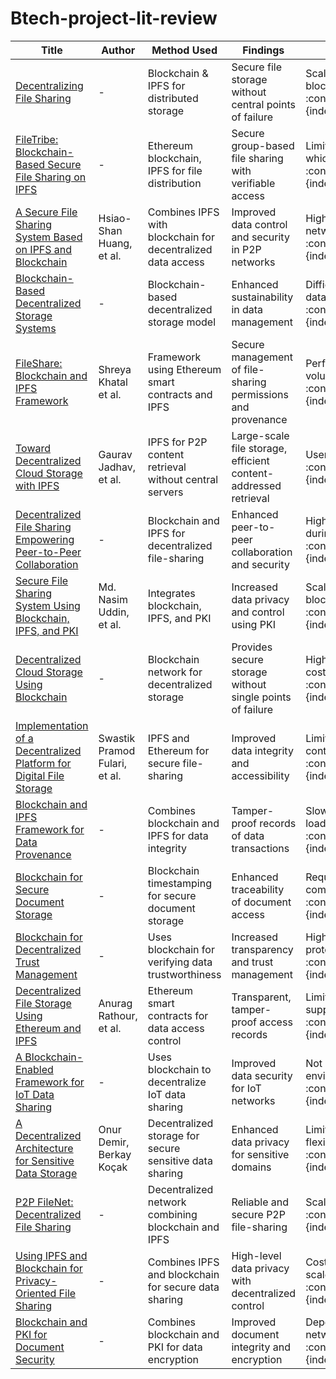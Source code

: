 # Btech-project-lit-review


| Title | Author | Method Used | Findings | Limitations |
|-------|--------|-------------|----------|-------------|
| [Decentralizing File Sharing](https://ar5iv.labs.arxiv.org/html/2205.01728) | - | Blockchain & IPFS for distributed storage | Secure file storage without central points of failure | Scalability issues due to blockchain transaction fees&#8203;:contentReference[oaicite:0]{index=0} |
| [FileTribe: Blockchain-Based Secure File Sharing on IPFS](https://ar5iv.labs.arxiv.org/html/2205.01728) | - | Ethereum blockchain, IPFS for file distribution | Secure group-based file sharing with verifiable access | Limited to Ethereum network, which may incur high costs&#8203;:contentReference[oaicite:1]{index=1} |
| [A Secure File Sharing System Based on IPFS and Blockchain](https://ar5iv.labs.arxiv.org/html/2205.01728) | Hsiao-Shan Huang, et al. | Combines IPFS with blockchain for decentralized data access | Improved data control and security in P2P networks | High transaction costs and network latency&#8203;:contentReference[oaicite:2]{index=2} |
| [Blockchain-Based Decentralized Storage Systems](https://ar5iv.labs.arxiv.org/html/2205.01728) | - | Blockchain-based decentralized storage model | Enhanced sustainability in data management | Difficulties with real-time data access&#8203;:contentReference[oaicite:3]{index=3} |
| [FileShare: Blockchain and IPFS Framework](https://www.irjet.net/archives/V8/i5/IRJET-V8I5419.pdf) | Shreya Khatal et al. | Framework using Ethereum smart contracts and IPFS | Secure management of file-sharing permissions and provenance | Performance issues with high volumes of files&#8203;:contentReference[oaicite:4]{index=4} |
| [Toward Decentralized Cloud Storage with IPFS](https://ar5iv.labs.arxiv.org/html/2205.01728) | Gaurav Jadhav, et al. | IPFS for P2P content retrieval without central servers | Large-scale file storage, efficient content-addressed retrieval | User experience complexity&#8203;:contentReference[oaicite:5]{index=5} |
| [Decentralized File Sharing Empowering Peer-to-Peer Collaboration](https://www.ijert.org/research/decentralized-file-sharing-using-blockchain-empoweringpeer-to-peer-collaboration-the-rise-of-decentralized-file-sharing-IJERTV12IS050061.pdf) | - | Blockchain and IPFS for decentralized file-sharing | Enhanced peer-to-peer collaboration and security | High network congestion during peak usage&#8203;:contentReference[oaicite:6]{index=6} |
| [Secure File Sharing System Using Blockchain, IPFS, and PKI](https://ar5iv.labs.arxiv.org/html/2205.01728) | Md. Nasim Uddin, et al. | Integrates blockchain, IPFS, and PKI | Increased data privacy and control using PKI | Scalability limitations due to blockchain consensus&#8203;:contentReference[oaicite:7]{index=7} |
| [Decentralized Cloud Storage Using Blockchain](https://ar5iv.labs.arxiv.org/html/2205.01728) | - | Blockchain network for decentralized storage | Provides secure storage without single points of failure | High setup and maintenance costs&#8203;:contentReference[oaicite:8]{index=8} |
| [Implementation of a Decentralized Platform for Digital File Storage](https://www.irjet.net/archives/V8/i5/IRJET-V8I5419.pdf) | Swastik Pramod Fulari, et al. | IPFS and Ethereum for secure file-sharing | Improved data integrity and accessibility | Limited flexibility in access control policies&#8203;:contentReference[oaicite:9]{index=9} |
| [Blockchain and IPFS Framework for Data Provenance](https://ar5iv.labs.arxiv.org/html/2205.01728) | - | Combines blockchain and IPFS for data integrity | Tamper-proof records of data transactions | Slow retrieval due to network load&#8203;:contentReference[oaicite:10]{index=10} |
| [Blockchain for Secure Document Storage](https://ar5iv.labs.arxiv.org/html/2205.01728) | - | Blockchain timestamping for secure document storage | Enhanced traceability of document access | Requires significant computational resources&#8203;:contentReference[oaicite:11]{index=11} |
| [Blockchain for Decentralized Trust Management](https://www.irjet.net/archives/V8/i5/IRJET-V8I5419.pdf) | - | Uses blockchain for verifying data trustworthiness | Increased transparency and trust management | High latency for consensus protocols&#8203;:contentReference[oaicite:12]{index=12} |
| [Decentralized File Storage Using Ethereum and IPFS](https://www.irjet.net/archives/V8/i5/IRJET-V8I5419.pdf) | Anurag Rathour, et al. | Ethereum smart contracts for data access control | Transparent, tamper-proof access records | Limited to blockchain-supported data&#8203;:contentReference[oaicite:13]{index=13} |
| [A Blockchain-Enabled Framework for IoT Data Sharing](https://ar5iv.labs.arxiv.org/html/2205.01728) | - | Uses blockchain to decentralize IoT data sharing | Improved data security for IoT networks | Not scalable for large IoT environments&#8203;:contentReference[oaicite:14]{index=14} |
| [A Decentralized Architecture for Sensitive Data Storage](https://www.ijert.org/research/decentralized-file-sharing-using-blockchain-empoweringpeer-to-peer-collaboration-the-rise-of-decentralized-file-sharing-IJERTV12IS050061.pdf) | Onur Demir, Berkay Koçak | Decentralized storage for secure sensitive data sharing | Enhanced data privacy for sensitive domains | Limited access control flexibility&#8203;:contentReference[oaicite:15]{index=15} |
| [P2P FileNet: Decentralized File Sharing](https://ar5iv.labs.arxiv.org/html/2205.01728) | - | Decentralized network combining blockchain and IPFS | Reliable and secure P2P file-sharing | Scalability and cost issues&#8203;:contentReference[oaicite:16]{index=16} |
| [Using IPFS and Blockchain for Privacy-Oriented File Sharing](https://www.irjet.net/archives/V8/i5/IRJET-V8I5419.pdf) | - | Combines IPFS and blockchain for secure data sharing | High-level data privacy with decentralized control | Costly to operate on large-scale networks&#8203;:contentReference[oaicite:17]{index=17} |
| [Blockchain and PKI for Document Security](https://www.irjet.net/archives/V8/i5/IRJET-V8I5419.pdf) | - | Combines blockchain and PKI for data encryption | Improved document integrity and encryption | Dependent on blockchain network availability&#8203;:contentReference[oaicite:18]{index=18} |
